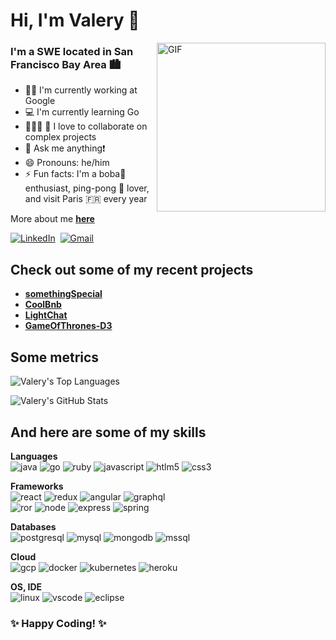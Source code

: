 # Hi, I'm Valery 👋

<img align="right" height="270px" alt="GIF" src="https://cdn.dribbble.com/users/260312/screenshots/2553737/antnodeskdb.gif" />

### I'm a SWE located in San Francisco Bay Area 🏙

- 🧑‍💻 I'm currently working at Google 
- 💻 I'm currently learning Go
- 🚴🏾‍♀️ 🚴 I love to collaborate on complex projects
- 💬 Ask me anything❗️
- 😄 Pronouns: he/him
- ⚡ Fun facts: I'm a boba🧋enthusiast, ping-pong 🏓 lover, and visit Paris 🇫🇷 every year

More about me **[here](https://www.valeryn.com/)**

<a href="https://www.linkedin.com/in/valeryn/"><img src="https://img.shields.io/badge/LinkedIn-0077B5?style=for-the-badge&logo=linkedin&logoColor=white" alt="LinkedIn" /></a>&nbsp;
<a href="mailto:valery.nguyen@ucla.edu"><img src="https://img.shields.io/badge/Gmail-D14836?style=for-the-badge&logo=gmail&logoColor=white" alt="Gmail"/></a>&nbsp;

## Check out some of my recent projects
- **[somethingSpecial](https://www.somethingspecial.io/)**
- **[CoolBnb](https://coolbnb.herokuapp.com/)**
- **[LightChat](https://lightchat-app.herokuapp.com/)**
- **[GameOfThrones-D3](https://gameofthrones-d3.herokuapp.com/)**

## Some metrics

![Valery's Top Languages](https://github-readme-stats.vercel.app/api/top-langs/?username=valery-nguyen&layout=compact)

![Valery's GitHub Stats](https://github-readme-stats.vercel.app/api?username=valery-nguyen&show_icons=true&include_all_commits=true)

## And here are some of my skills

**Languages**<br/>
<img src="https://img.shields.io/badge/Java-ED8B00?style=for-the-badge&logo=java&logoColor=white" alt="java"/>
<img src="https://img.shields.io/badge/Go-00ADD8?style=for-the-badge&logo=go&logoColor=white" alt="go"/>
<img src="https://img.shields.io/badge/Ruby-CC342D?style=for-the-badge&logo=ruby&logoColor=white" alt="ruby"/>
<img src="https://img.shields.io/badge/JavaScript-F7DF1E?style=for-the-badge&logo=javascript&logoColor=black" alt="javascript"/>
<img src="https://img.shields.io/badge/HTML5-E34F26?style=for-the-badge&logo=html5&logoColor=white" alt="htlm5"/>
<img src="https://img.shields.io/badge/CSS3-1572B6?style=for-the-badge&logo=css3&logoColor=white" alt="css3"/>

**Frameworks**<br/>
<img src="https://img.shields.io/badge/React-20232A?style=for-the-badge&logo=react&logoColor=61DAFB" alt="react"/>
<img src="https://img.shields.io/badge/Redux-593D88?style=for-the-badge&logo=redux&logoColor=white" alt="redux"/>
<img src="https://img.shields.io/badge/Angular-DD0031?style=for-the-badge&logo=angular&logoColor=white" alt="angular"/>
<img src="https://img.shields.io/badge/GraphQl-E10098?style=for-the-badge&logo=graphql&logoColor=white" alt="graphql"/>
<br/>
<img src="https://img.shields.io/badge/Ruby_on_Rails-CC0000?style=for-the-badge&logo=ruby-on-rails&logoColor=white" alt="ror"/>
<img src="https://img.shields.io/badge/Node.js-43853D?style=for-the-badge&logo=node.js&logoColor=white" alt="node"/>
<img src="https://img.shields.io/badge/Express.js-404D59?style=for-the-badge&logo=express&logoColor=white" alt="express"/>
<img src="https://img.shields.io/badge/Spring-6DB33F?style=for-the-badge&logo=spring&logoColor=white" alt="spring"/>

**Databases**<br/>
<img src="https://img.shields.io/badge/PostgreSQL-316192?style=for-the-badge&logo=postgresql&logoColor=white" alt="postgresql"/>
<img src="https://img.shields.io/badge/MySQL-00000F?style=for-the-badge&logo=mysql&logoColor=white" alt="mysql"/>
<img src="https://img.shields.io/badge/MongoDB-4EA94B?style=for-the-badge&logo=mongodb&logoColor=white" alt="mongodb"/>
<img src="https://img.shields.io/badge/Microsoft%20SQL%20Sever-CC2927?style=for-the-badge&logo=microsoft%20sql%20server&logoColor=white" alt="mssql"/>

**Cloud**<br/>
<img src="https://img.shields.io/badge/Google_Cloud-4285F4?style=for-the-badge&logo=google-cloud&logoColor=white" alt="gcp"/>
<img src="https://img.shields.io/badge/Docker-2CA5E0?style=for-the-badge&logo=docker&logoColor=white" alt="docker"/>
<img src="https://img.shields.io/badge/kubernetes-326ce5.svg?&style=for-the-badge&logo=kubernetes&logoColor=white" alt="kubernetes"/>
<img src="https://img.shields.io/badge/Heroku-430098?style=for-the-badge&logo=heroku&logoColor=white" alt="heroku"/>

**OS, IDE**<br/>
<img src="https://img.shields.io/badge/Linux-FCC624?style=for-the-badge&logo=linux&logoColor=black" alt="linux"/>
<img src="https://img.shields.io/badge/Visual_Studio_Code-0078D4?style=for-the-badge&logo=visual%20studio%20code&logoColor=white" alt="vscode"/>
<img src="https://img.shields.io/badge/Eclipse-2C2255?style=for-the-badge&logo=eclipse&logoColor=white" alt="eclipse"/>


### ✨ Happy Coding! ✨ 

<br/>